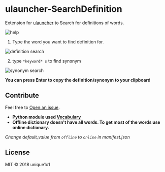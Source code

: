 # ulauncher-SearchDefinition
Extension for [ulauncher](https://ulauncher.io/) to Search for definitions of words.

![help](https://i.imgur.com/RN57q9g.png)


1. Type the word you want to find definition for.

![definition search](https://i.imgur.com/rT5rwVh.png)

2. type `*keyword* s` to find synonym

![synonym search](https://i.imgur.com/8bQQRKa.png)

**You can press Enter to copy the definition/synonym to your clipboard**

## Contribute

Feel free to [Open an issue](https://github.com/unique1o1/ulauncher-SearchDefinition/).

* **Python module used [Vocabulary](https://github.com/tasdikrahman/vocabulary)**
* **Offline dictionary doesn't have all words. To get most of the words use online dictionary.**

*Change default_value from `offline` to `online` in manifest.json*
## License

MIT © 2018 unique1o1
